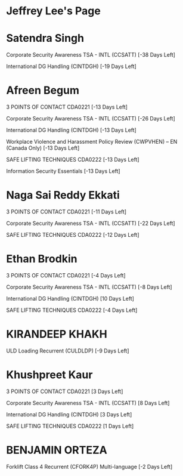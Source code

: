 # Jeffrey Lee's Page




# Satendra Singh


Corporate Security Awareness TSA - INTL (CCSATT) [-38 Days Left]

International DG Handling (CINTDGH) [-19 Days Left]



# Afreen Begum


3 POINTS OF CONTACT CDA0221 [-13 Days Left]

Corporate Security Awareness TSA - INTL (CCSATT) [-26 Days Left]

International DG Handling (CINTDGH) [-13 Days Left]

Workplace Violence and Harassment Policy Review (CWPVHEN) – EN (Canada Only) [-13 Days Left]

SAFE LIFTING TECHNIQUES CDA0222 [-13 Days Left]

Information Security Essentials [-13 Days Left]



# Naga Sai Reddy Ekkati


3 POINTS OF CONTACT CDA0221 [-11 Days Left]

Corporate Security Awareness TSA - INTL (CCSATT) [-22 Days Left]

SAFE LIFTING TECHNIQUES CDA0222 [-12 Days Left]



# Ethan Brodkin


3 POINTS OF CONTACT CDA0221 [-4 Days Left]

Corporate Security Awareness TSA - INTL (CCSATT) [-8 Days Left]

International DG Handling (CINTDGH) [10 Days Left]

SAFE LIFTING TECHNIQUES CDA0222 [-4 Days Left]



# KIRANDEEP KHAKH


ULD Loading Recurrent (CULDLDP) [-9 Days Left]



# Khushpreet Kaur


3 POINTS OF CONTACT CDA0221 [3 Days Left]

Corporate Security Awareness TSA - INTL (CCSATT) [8 Days Left]

International DG Handling (CINTDGH) [3 Days Left]

SAFE LIFTING TECHNIQUES CDA0222 [1 Days Left]



# BENJAMIN ORTEZA


Forklift Class 4 Recurrent (CFORK4P) Multi-language [-2 Days Left]



